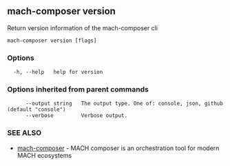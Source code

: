 ## mach-composer version

Return version information of the mach-composer cli

```
mach-composer version [flags]
```

### Options

```
  -h, --help   help for version
```

### Options inherited from parent commands

```
      --output string   The output type. One of: console, json, github (default "console")
      --verbose         Verbose output.
```

### SEE ALSO

* [mach-composer](mach-composer.md)	 - MACH composer is an orchestration tool for modern MACH ecosystems

